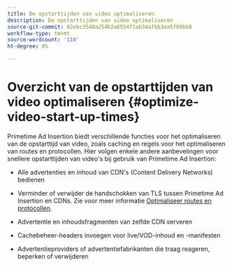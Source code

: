 ```yaml
---
title: De opstarttijden van video optimaliseren
description: De opstarttijden van video optimaliseren
source-git-commit: 02ebc3548a254b2a6554f1ab34afbb3ea5f09bb8
workflow-type: tm+mt
source-wordcount: '110'
ht-degree: 0%

---
```


# Overzicht van de opstarttijden van video optimaliseren {#optimize-video-start-up-times}

Primetime Ad Insertion biedt verschillende functies voor het optimaliseren van de opstarttijd van video, zoals caching en regels voor het optimaliseren van routes en protocollen. Hier volgen enkele andere aanbevelingen voor snellere opstarttijden van video&#39;s bij gebruik van Primetime Ad Insertion:

* Alle advertenties en inhoud van CDN&#39;s (Content Delivery Networks) bedienen

* Verminder of verwijder de handschokken van TLS tussen Primetime Ad Insertion en CDNs. Zie voor meer informatie [Optimaliseer routes en protocollen](optimize-routes-protocols.md).

* Advertentie en inhoudsfragmenten van zelfde CDN serveren

* Cachebeheer-headers invoegen voor live/VOD-inhoud en -manifesten

* Advertentieproviders of advertentiefabrikanten die traag reageren, beperken of verwijderen
